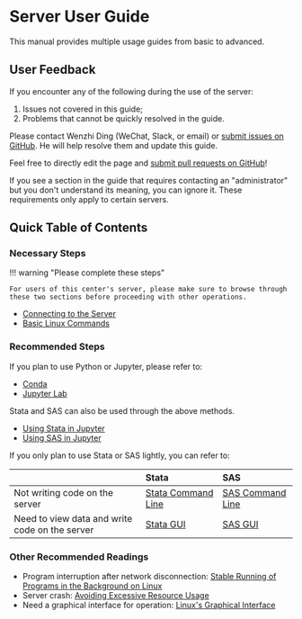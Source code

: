 # Server User Guide

This manual provides multiple usage guides from basic to advanced.

## User Feedback

If you encounter any of the following during the use of the server:

1. Issues not covered in this guide;
2. Problems that cannot be quickly resolved in the guide.

Please contact Wenzhi Ding (WeChat, Slack, or email) or [submit issues on GitHub](https://github.com/Wenzhi-Ding/Server-User-Guide/issues). He will help resolve them and update this guide.

Feel free to directly edit the page and [submit pull requests on GitHub](https://github.com/Wenzhi-Ding/Server-User-Guide/pulls)!

If you see a section in the guide that requires contacting an "administrator" but you don't understand its meaning, you can ignore it. These requirements only apply to certain servers.



## Quick Table of Contents

### Necessary Steps

!!! warning "Please complete these steps"

    For users of this center's server, please make sure to browse through these two sections before proceeding with other operations.

- [Connecting to the Server](/en/01-connect/win/)
- [Basic Linux Commands](/en/08-linux/basic/)

### Recommended Steps

If you plan to use Python or Jupyter, please refer to:

- [Conda](/en/02-conda/install/)
- [Jupyter Lab](/en/03-jupyter/install)

Stata and SAS can also be used through the above methods.

- [Using Stata in Jupyter](/en/04-stata/jupyter/)
- [Using SAS in Jupyter](/en/05-sas/jupyter/)

If you only plan to use Stata or SAS lightly, you can refer to:

||Stata|SAS|
|:-|:-|:-|
|Not writing code on the server|[Stata Command Line](/en/04-stata/command-line)|[SAS Command Line](/en/05-sas/command-line)|
|Need to view data and write code on the server|[Stata GUI](/en/04-stata/gui)|[SAS GUI](/en/05-sas/gui)|

### Other Recommended Readings

- Program interruption after network disconnection: [Stable Running of Programs in the Background on Linux](/en/08-linux/screen/)
- Server crash: [Avoiding Excessive Resource Usage](/en/08-linux/smem/)
- Need a graphical interface for operation: [Linux's Graphical Interface](/en/08-linux/gui)
